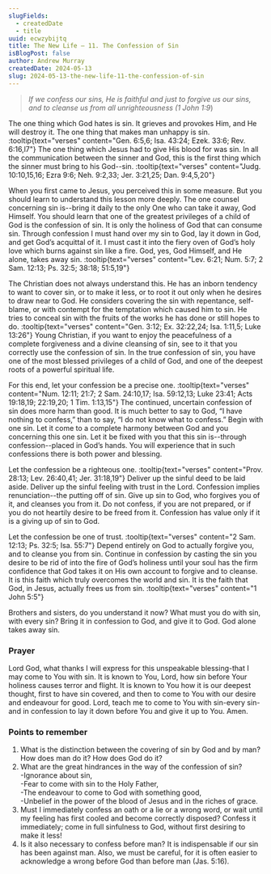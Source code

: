 ```yaml
---
slugFields:
  - createdDate
  - title
uuid: ecwzybijtq
title: The New Life – 11. The Confession of Sin
isBlogPost: false
author: Andrew Murray
createdDate: 2024-05-13
slug: 2024-05-13-the-new-life-11-the-confession-of-sin
---
```

> *If we confess our sins, He is faithful and just to forgive us our sins, and to cleanse us from all unrighteousness (1 John 1:9*)

The one thing which God hates is sin. It grieves and provokes Him, and He will destroy it. The one thing that makes man unhappy is sin. :tooltip{text="verses" content="Gen. 6:5,6; Isa. 43:24; Ezek. 33:6; Rev. 6:16,l7"} The one thing which Jesus had to give His blood for was sin. In all the communication between the sinner and God, this is the first thing which the sinner must bring to his God--sin. :tooltip{text="verses" content="Judg. 10:10,15,16; Ezra 9:6; Neh. 9:2,33; Jer. 3:21,25; Dan. 9:4,5,20"}

When you first came to Jesus, you perceived this in some measure. But you should learn to understand this lesson more deeply. The one counsel concerning sin is--bring it daily to the only One who can take it away, God Himself. You should learn that one of the greatest privileges of a child of God is the confession of sin. It is only the holiness of God that can consume sin. Through confession I must hand over my sin to God, lay it down in God, and get God’s acquittal of it. I must cast it into the fiery oven of God’s holy love which burns against sin like a fire. God, yes, God Himself, and He alone, takes away sin. :tooltip{text="verses" content="Lev. 6:21; Num. 5:7; 2 Sam. 12:13; Ps. 32:5; 38:18; 51:5,19"}

The Christian does not always understand this. He has an inborn tendency to want to cover sin, or to make it less, or to root it out only when he desires to draw near to God. He considers covering the sin with repentance, self-blame, or with contempt for the temptation which caused him to sin. He tries to conceal sin with the fruits of the works he has done or still hopes to do. :tooltip{text="verses" content="Gen. 3:12; Ex. 32:22,24; Isa. 1:11,5; Luke 13:26"} Young Christian, if you want to enjoy the peacefulness of a complete forgiveness and a divine cleansing of sin, see to it that you correctly use the confession of sin. In the true confession of sin, you have one of the most blessed privileges of a child of God, and one of the deepest roots of a powerful spiritual life.

For this end, let your confession be a precise one. :tooltip{text="verses" content="Num. 12:11; 21:7; 2 Sam. 24:10,17; Isa. 59:12,13; Luke 23:41; Acts 19:18,19; 22:19,20; 1 Tim. 1:13,15"} The continued, uncertain confession of sin does more harm than good. It is much better to say to God, “I have nothing to confess,” than to say, “I do not know what to confess.” Begin with one sin. Let it come to a complete harmony between God and you concerning this one sin. Let it be fixed with you that this sin is--through confession--placed in God’s hands. You will experience that in such confessions there is both power and blessing.

Let the confession be a righteous one. :tooltip{text="verses" content="Prov. 28:13; Lev. 26:40,41; Jer. 31:18,19"} Deliver up the sinful deed to be laid aside. Deliver up the sinful feeling with trust in the Lord. Confession implies renunciation--the putting off of sin. Give up sin to God, who forgives you of it, and cleanses you from it. Do not confess, if you are not prepared, or if you do not heartily desire to be freed from it. Confession has value only if it is a giving up of sin to God.

Let the confession be one of trust. :tooltip{text="verses" content="2 Sam. 12:13; Ps. 32:5; Isa. 55:7"} Depend entirely on God to actually forgive you, and to cleanse you from sin. Continue in confession by casting the sin you desire to be rid of into the fire of God’s holiness until your soul has the firm confidence that God takes it on His own account to forgive and to cleanse. It is this faith which truly overcomes the world and sin. It is the faith that God, in Jesus, actually frees us from sin. :tooltip{text="verses" content="1 John 5:5"}

Brothers and sisters, do you understand it now? What must you do with sin, with every sin? Bring it in confession to God, and give it to God. God alone takes away sin.

### Prayer

Lord God, what thanks I will express for this unspeakable blessing-that I may come to You with sin. It is known to You, Lord, how sin before Your holiness causes terror and flight. It is known to You how it is our deepest thought, first to have sin covered, and then to come to You with our desire and endeavour for good. Lord, teach me to come to You with sin-every sin-and in confession to lay it down before You and give it up to You. Amen.



### Points to remember

1. What is the distinction between the covering of sin by God and by man? How does man do it? How does God do it?
2. What are the great hindrances in the way of the confession of sin?\
   -Ignorance about sin,\
   -Fear to come with sin to the Holy Father,\
   -The endeavour to come to God with something good,\
   -Unbelief in the power of the blood of Jesus and in the riches of grace.
3. Must I immediately confess an oath or a lie or a wrong word, or wait until my feeling has first cooled and become correctly disposed? Confess it immediately; come in full sinfulness to God, without first desiring to make it less!
4. Is it also necessary to confess before man? It is indispensable if our sin has been against man. Also, we must be careful, for it is often easier to acknowledge a wrong before God than before man (Jas. 5:16).
